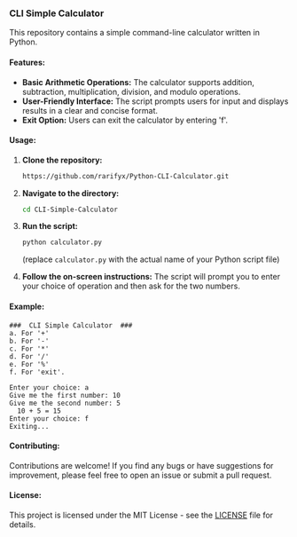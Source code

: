 ### CLI Simple Calculator

This repository contains a simple command-line calculator written in Python. 

#### Features:

* **Basic Arithmetic Operations:** The calculator supports addition, subtraction, multiplication, division, and modulo operations.
* **User-Friendly Interface:** The script prompts users for input and displays results in a clear and concise format.
* **Exit Option:**  Users can exit the calculator by entering 'f'.

#### Usage:

1. **Clone the repository:**
   ```bash
   https://github.com/rarifyx/Python-CLI-Calculator.git
   ```
2. **Navigate to the directory:**
   ```bash
   cd CLI-Simple-Calculator
   ```
3. **Run the script:**
   ```bash
   python calculator.py 
   ```
   (replace `calculator.py` with the actual name of your Python script file)

4. **Follow the on-screen instructions:**
   The script will prompt you to enter your choice of operation and then ask for the two numbers.

#### Example:

```
###  CLI Simple Calculator  ###
a. For '+'
b. For '-'
c. For '*'
d. For '/'
e. For '%'
f. For 'exit'.

Enter your choice: a
Give me the first number: 10
Give me the second number: 5
  10 + 5 = 15
Enter your choice: f
Exiting...
```

#### Contributing:

Contributions are welcome! If you find any bugs or have suggestions for improvement, please feel free to open an issue or submit a pull request.

#### License:

This project is licensed under the MIT License - see the [LICENSE](LICENSE) file for details.
